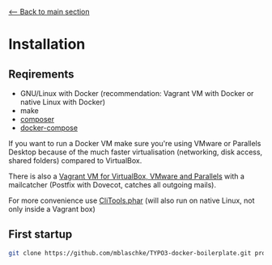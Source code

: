 [<-- Back to main section](../README.md)

# Installation

## Reqirements

- GNU/Linux with Docker (recommendation: Vagrant VM with Docker or native Linux with Docker)
- make
- [composer](https://getcomposer.org/)
- [docker-compose](https://github.com/docker/compose)

If you want to run a Docker VM make sure you're using VMware or Parallels Desktop because of
the much faster virtualisation (networking, disk access, shared folders) compared to VirtualBox.

There is also a [Vagrant VM for VirtualBox, VMware and Parallels](https://github.com/mblaschke/vagrant-development)
with a mailcatcher (Postfix with Dovecot, catches all outgoing mails).

For more convenience use [CliTools.phar](https://github.com/mblaschke/clitools) (will also run on native Linux, not only inside a Vagrant box)

## First startup

```bash
git clone https://github.com/mblaschke/TYPO3-docker-boilerplate.git projectname
```
